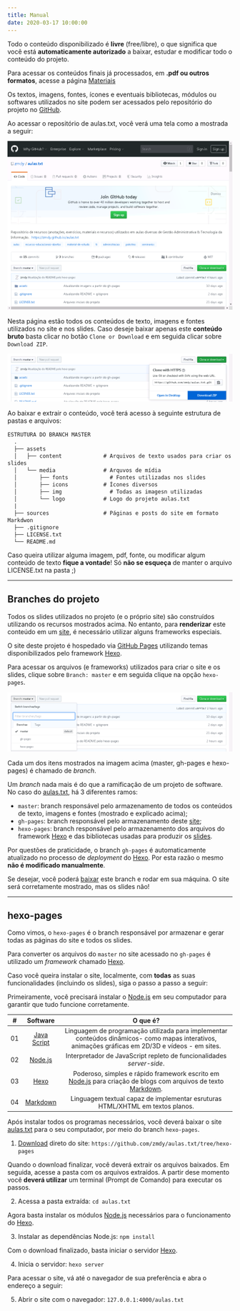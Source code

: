 ```yaml
---
title: Manual
date: 2020-03-17 10:00:00
---
```


Todo o conteúdo disponibilizado é **livre** (free/libre), o que significa que você está **automaticamente autorizado** a baixar, estudar e modificar todo o conteúdo do projeto.

Para acessar os conteúdos finais já processados, em **.pdf ou outros formatos**, acesse a página [Materiais](../materiais)

Os textos, imagens, fontes, ícones e eventuais bibliotecas, módulos ou softwares utilizados no site podem ser acessados pelo repositório do projeto no [GitHub](zmdy.github.io/aulas.txt).

Ao acessar o repositório de aulas.txt, você verá uma tela como a mostrada a seguir:


![Print da tela inicial do projeto no GitHub](../assets/media/img/github/github-inicial.png)

Nesta página estão todos os conteúdos de texto, imagens e fontes utilizados no site e nos slides. Caso deseje baixar apenas este **conteúdo bruto** basta clicar no botão `Clone or Download` e em seguida clicar sobre `Download ZIP`.

![Destaque da Área de Download no GitHub](../assets/media/img/github/github-download.png)

Ao baixar e extrair o conteúdo, você terá acesso à seguinte estrutura de pastas e arquivos:

```
ESTRUTURA DO BRANCH MASTER
  .
  ├── assets                   
  │   ├── content             # Arquivos de texto usados para criar os slides
  │   └── media               # Arquvos de mídia
  │       ├── fonts         	# Fontes utilizadas nos slides
  │       ├── icons           # Ícones diversos
  │       ├── img           	# Todas as imagesn utilizadas
  │       └── logo            # Logo do projeto aulas.txt
  |
  ├── sources                 # Páginas e posts do site em formato Markdwon
  ├── .gitignore
  ├── LICENSE.txt
  └── README.md
```

Caso queira utilizar alguma imagem, pdf, fonte, ou modificar algum conteúdo de texto **fique a vontade**! Só **não se esqueça** de manter o arquivo LICENSE.txt na pasta ;)

---

## Branches do projeto

Todos os slides utilizados no projeto (e o próprio site) são construídos utilizando os recursos mostrados acima. No entanto, para **renderizar** este conteúdo em um [site](https://zmdy.github.io/aulas.txt/), é necessário utilizar alguns frameworks especiais.

O site deste projeto é hospedado via [GitHub Pages](https://pages.github.com/) utilizando temas disponibilizados pelo framework [Hexo](https://hexo.io/themes/).

Para acessar os arquivos (e frameworks) utilizados para criar o site e os slides, clique sobre `Branch: master` e em seguida clique na opção `hexo-pages`.

![Destaque da Área de Branches no GitHub](../assets/media/img/github/github-branches.png)


Cada um dos itens mostrados na imagem acima (master, gh-pages e hexo-pages) é chamado de *branch*.

Um *branch* nada mais é do que a ramificação de um projeto de software. No caso do [aulas.txt](zmdy.github.io/aulas.txt), há 3 diferentes ramos:

- `master`: branch responsável pelo armazenamento de todos os conteúdos de texto, imagens e fontes (mostrado e explicado acima);
- `gh-pages`: branch responsável pelo armazenamento deste [site](zmdy.github.io/aulas.txt);
- `hexo-pages`: branch responsável pelo armazenamento dos arquivos do framework [Hexo](https://hexo.io/themes/) e das bibliotecas usadas para produzir os [slides](https://github.com/zmdy/bonisa).

Por questões de praticidade, o branch `gh-pages` é automaticamente atualizado no processo de *deployment* do [Hexo](https://hexo.io/docs/github-pages). Por esta razão o mesmo **não é modificado manualmente**.

Se desejar, você poderá [baixar](https://github.com/zmdy/aulas.txt/tree/gh-pages) este branch e rodar em sua máquina. O site será corretamente mostrado, mas os slides não!

---

## hexo-pages

Como vimos, o `hexo-pages` é o branch responsável por armazenar e gerar todas as páginas do site e todos os slides.

Para converter os arquivos do `master` no site acessado no `gh-pages` é utilizado um *framework* chamado [Hexo](https://hexo.io/themes/). 

Caso você queira instalar o site, localmente, com **todas** as suas funcionalidades (incluindo os slides), siga o passo a passo a seguir:

Primeiramente, você precisará instalar o [Node.js](https://nodejs.org/en/) em seu computador para garantir que tudo funcione corretamente.

| #     | Software | O que é?  |
| :---: | :---:    | :---:            |
| 01    | [Java Script](https://developer.mozilla.org/pt-BR/docs/Aprender/JavaScript) | Linguagem de programação utilizada para implementar conteúdos dinâmicos- como mapas interativos, animações gráficas em 2D/3D e vídeos - em sites. |
| 02    | [Node.js](https://nodejs.org/en/) | Interpretador de JavaScript repleto de funcionalidades *server-side*. |
| 03    | [Hexo](https://hexo.io/) | Poderoso, simples e rápido framework escrito em [Node.js](https://nodejs.org/en/) para criação de blogs com arquivos de texto [Markdown](https://daringfireball.net/projects/markdown/). |
| 04    | [Markdown](https://daringfireball.net/projects/markdown/)| Linguagem textual capaz de implementar esruturas HTML/XHTML em textos planos. |

Após instalar todos os programas necessários, você deverá baixar o site [aulas.txt](https://zmdy.github.io/aulas.txt) para o seu computador, por meio do  branch `hexo-pages`.

1. [Download](https://github.com/zmdy/aulas.txt/tree/hexo-pages) direto do site: `https://github.com/zmdy/aulas.txt/tree/hexo-pages`

Quando o download finalizar, você deverá extrair os arquivos baixados. Em seguida, acesse a pasta com os arquivos extraídos. A partir dese momento você **deverá utilizar** um terminal (Prompt de Comando) para executar os passos.

2. Acessa a pasta extraída: `cd aulas.txt`

Agora basta instalar os módulos [Node.js](https://nodejs.org/en/) necessários para o funcionamento do [Hexo](https://hexo.io/).

3. Instalar as dependências Node.js: `npm install`

Com o download finalizado, basta iniciar o servidor [Hexo](https://hexo.io/).

4. Inicia o servidor: `hexo server`

Para acessar o site, vá até o navegador de sua preferência e abra o endereço a seguir:

5. Abrir o site com o navegador: `127.0.0.1:4000/aulas.txt`